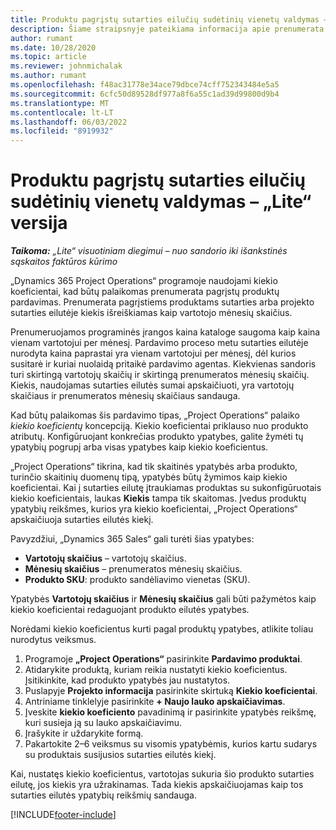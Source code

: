 ```yaml
---
title: Produktu pagrįstų sutarties eilučių sudėtinių vienetų valdymas – „Lite“ versija
description: Šiame straipsnyje pateikiama informacija apie prenumerata pagrįstų produktų pardavimo palaikymą.
author: rumant
ms.date: 10/28/2020
ms.topic: article
ms.reviewer: johnmichalak
ms.author: rumant
ms.openlocfilehash: f48ac31778e34ace79dbce74cff752343484e5a5
ms.sourcegitcommit: 6cfc50d89528df977a8f6a55c1ad39d99800d9b4
ms.translationtype: MT
ms.contentlocale: lt-LT
ms.lasthandoff: 06/03/2022
ms.locfileid: "8919932"
---
```

# <a name="manage-complex-units-for-product-based-contract-lines---lite"></a>Produktu pagrįstų sutarties eilučių sudėtinių vienetų valdymas – „Lite“ versija

_**Taikoma:** „Lite“ visuotiniam diegimui – nuo sandorio iki išankstinės sąskaitos faktūros kūrimo_

„Dynamics 365 Project Operations“ programoje naudojami kiekio koeficientai, kad būtų palaikomas prenumerata pagrįstų produktų pardavimas. Prenumerata pagrįstiems produktams sutarties arba projekto sutarties eilutėje kiekis išreiškiamas kaip vartotojo mėnesių skaičius.

Prenumeruojamos programinės įrangos kaina kataloge saugoma kaip kaina vienam vartotojui per mėnesį. Pardavimo proceso metu sutarties eilutėje nurodyta kaina paprastai yra vienam vartotojui per mėnesį, dėl kurios susitarė ir kuriai nuolaidą pritaikė pardavimo agentas. Kiekvienas sandoris turi skirtingą vartotojų skaičių ir skirtingą prenumeratos mėnesių skaičių. Kiekis, naudojamas sutarties eilutės sumai apskaičiuoti, yra vartotojų skaičiaus ir prenumeratos mėnesių skaičiaus sandauga.

Kad būtų palaikomas šis pardavimo tipas, „Project Operations“ palaiko *kiekio koeficientų* koncepciją. Kiekio koeficientai priklauso nuo produkto atributų. Konfigūruojant konkrečias produkto ypatybes, galite žymėti tų ypatybių pogrupį arba visas ypatybes kaip kiekio koeficientus.

„Project Operations“ tikrina, kad tik skaitinės ypatybės arba produkto, turinčio skaitinių duomenų tipą, ypatybės būtų žymimos kaip kiekio koeficientai. Kai į sutarties eilutę įtraukiamas produktas su sukonfigūruotais kiekio koeficientais, laukas **Kiekis** tampa tik skaitomas. Įvedus produktų ypatybių reikšmes, kurios yra kiekio koeficientai, „Project Operations“ apskaičiuoja sutarties eilutės kiekį.

Pavyzdžiui, „Dynamics 365 Sales“ gali turėti šias ypatybes:

- **Vartotojų skaičius** – vartotojų skaičius.
- **Mėnesių skaičius** – prenumeratos mėnesių skaičius.
- **Produkto SKU**: produkto sandėliavimo vienetas (SKU).

Ypatybės **Vartotojų skaičius** ir **Mėnesių skaičius** gali būti pažymėtos kaip kiekio koeficientai redaguojant produkto eilutės ypatybes.

Norėdami kiekio koeficientus kurti pagal produktų ypatybes, atlikite toliau nurodytus veiksmus.

1. Programoje **„Project Operations“** pasirinkite **Pardavimo produktai**.
2. Atidarykite produktą, kuriam reikia nustatyti kiekio koeficientus. Įsitikinkite, kad produkto ypatybės jau nustatytos.
3. Puslapyje **Projekto informacija** pasirinkite skirtuką **Kiekio koeficientai**.
4. Antriniame tinklelyje pasirinkite **+ Naujo lauko apskaičiavimas**.
5. Įveskite **kiekio koeficiento** pavadinimą ir pasirinkite ypatybės reikšmę, kuri susieja ją su lauko apskaičiavimu.
6. Įrašykite ir uždarykite formą.
7. Pakartokite 2–6 veiksmus su visomis ypatybėmis, kurios kartu sudarys su produktais susijusios sutarties eilutės kiekį.

Kai, nustatęs kiekio koeficientus, vartotojas sukuria šio produkto sutarties eilutę, jos kiekis yra užrakinamas. Tada kiekis apskaičiuojamas kaip tos sutarties eilutės ypatybių reikšmių sandauga.


[!INCLUDE[footer-include](../../includes/footer-banner.md)]